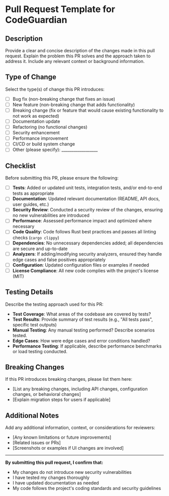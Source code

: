 # Pull Request Template for CodeGuardian

## Description
Provide a clear and concise description of the changes made in this pull request. Explain the problem this PR solves and the approach taken to address it. Include any relevant context or background information.

## Type of Change
Select the type(s) of change this PR introduces:
- [ ] Bug fix (non-breaking change that fixes an issue)
- [ ] New feature (non-breaking change that adds functionality)
- [ ] Breaking change (fix or feature that would cause existing functionality to not work as expected)
- [ ] Documentation update
- [ ] Refactoring (no functional changes)
- [ ] Security enhancement
- [ ] Performance improvement
- [ ] CI/CD or build system change
- [ ] Other (please specify): __________________

## Checklist
Before submitting this PR, please ensure the following:
- [ ] **Tests**: Added or updated unit tests, integration tests, and/or end-to-end tests as appropriate
- [ ] **Documentation**: Updated relevant documentation (README, API docs, user guides, etc.)
- [ ] **Security Review**: Conducted a security review of the changes, ensuring no new vulnerabilities are introduced
- [ ] **Performance**: Assessed performance impact and optimized where necessary
- [ ] **Code Quality**: Code follows Rust best practices and passes all linting checks (`cargo clippy`)
- [ ] **Dependencies**: No unnecessary dependencies added; all dependencies are secure and up-to-date
- [ ] **Analyzers**: If adding/modifying security analyzers, ensured they handle edge cases and false positives appropriately
- [ ] **Configuration**: Updated configuration files or examples if needed
- [ ] **License Compliance**: All new code complies with the project's license (MIT)

## Testing Details
Describe the testing approach used for this PR:
- **Test Coverage**: What areas of the codebase are covered by tests?
- **Test Results**: Provide summary of test results (e.g., "All tests pass", specific test outputs)
- **Manual Testing**: Any manual testing performed? Describe scenarios tested.
- **Edge Cases**: How were edge cases and error conditions handled?
- **Performance Testing**: If applicable, describe performance benchmarks or load testing conducted.

## Breaking Changes
If this PR introduces breaking changes, please list them here:
- [List any breaking changes, including API changes, configuration changes, or behavioral changes]
- [Explain migration steps for users if applicable]

## Additional Notes
Add any additional information, context, or considerations for reviewers:
- [Any known limitations or future improvements]
- [Related issues or PRs]
- [Screenshots or examples if UI changes are involved]

---

**By submitting this pull request, I confirm that:**
- My changes do not introduce new security vulnerabilities
- I have tested my changes thoroughly
- I have updated documentation as needed
- My code follows the project's coding standards and security guidelines
